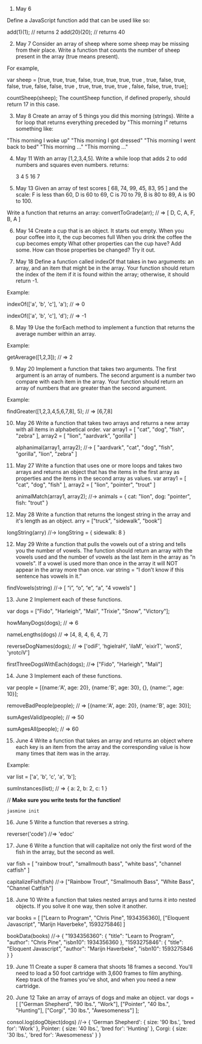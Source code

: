 1. May 6

Define a JavaScript function add that can be used like so:

add(1)(1);   // returns 2
add(20)(20); // returns 40

2. May 7
Consider an array of sheep where some sheep may be missing from their place. Write a function that counts the number of sheep present in the array (true means present).

For example,

var sheep = [true,  true,  true,  false,
  true,  true,  true,  true ,
  true,  false, true,  false,
  true,  false, false, true ,
  true,  true,  true,  true ,
  false, false, true,  true];

countSheep(sheep);
The countSheep function, if defined properly, should return 17 in this case.


3. May 8
Create an array of 5 things you did this morning (strings). Write a for loop that returns everything preceded by "This morning I"
returns something like:

"This morning I woke up"
"This morning I got dressed"
"This morning I went back to bed"
"This morning ..."
"This morning ..."


4. May 11
With an array [1,2,3,4,5]. Write a while loop that adds 2 to odd numbers and squares even numbers.
returns:

    3
    4
    5
    16
    7


5. May 13
Given an array of test scores [ 68, 74, 99, 45, 83, 95 ] and the scale: F is less than 60, D is 60 to 69, C is 70 to 79, B is 80 to 89, A is 90 to 100.

Write a function that returns an array: convertToGrade(arr); // => [ D, C, A, F, B, A ]


6. May 14
Create a cup that is an object.
It starts out empty.
When you pour coffee into it, the cup becomes full
When you drink the coffee the cup becomes empty
What other properties can the cup have? Add some.
How can those properties be changed? Try it out.


7. May 18
Define a function called indexOf that takes in two arguments: an array, and an item that might be in the array. Your function should return the index of the item if it is found within the array; otherwise, it should return -1.

Example:

indexOf(['a', 'b', 'c'], 'a');
// => 0

indexOf(['a', 'b', 'c'], 'd');
// => -1


8. May 19
Use the forEach method to implement a function that returns the average number within an array.

Example:

getAverage([1,2,3]);
// => 2

9. May 20
Implement a function that takes two arguments. The first argument is an array of numbers. The second argument is a number two compare with each item in the array. Your function should return an array of numbers that are greater than the second argument.

Example:

findGreater([1,2,3,4,5,6,7,8], 5);
// => [6,7,8]

10. May 26
Write a function that takes two arrays and returns a new array with all items in alphabetical order.
    var array1 = [ "cat", "dog", "fish", "zebra" ],
        array2 = [ "lion", "aardvark", "gorilla" ]

    alphanimal(array1, array2);
    //-> [ "aardvark", "cat", "dog", "fish", "gorilla", "lion", "zebra" ]


10. May 27
Write a function that uses one or more loops and takes two arrays and returns an object that has the items in the first array as properties and the items in the second array as values.
    var array1 = [ "cat", "dog", "fish" ],
        array2 = [ "lion", "pointer", "trout" ]

    animalMatch(array1, array2);
    //-> animals = {
              cat: "lion",
              dog: "pointer",
              fish: "trout"
           }


11. May 28
Write a function that returns the longest string in the array and it's length as an object.
arry = ["truck", "sidewalk", "book"]

longString(arry)
//-> longString = { sidewalk: 8 }


12. May 29
Write a function that pulls the vowels out of a string and tells you the number of vowels. The function should return an array with the vowels used and the number of vowels as the last item in the array as “n vowels". If a vowel is used more than once in the array it will NOT appear in the array more than once.
var string = “I don’t know if this sentence has vowels in it.”

findVowels(string)
 //-> [ “i”, “o”, “e”, “a”, "4 vowels" ]


 13. June 2
 Implement each of these functions.

var dogs = ["Fido", "Harleigh", "Mali", "Trixie", "Snow", "Victory"];

howManyDogs(dogs);
// => 6

nameLengths(dogs)
// => [4, 8, 4, 6, 4, 7]

reverseDogNames(dogs);
// => ['odiF', 'hgielraH', 'ilaM', 'eixirT', 'wonS', 'yrotciV']

firstThreeDogsWithEach(dogs);
//=>  ["Fido", "Harleigh", "Mali"]


14. June 3
Implement each of these functions.

var people = [{name:'A', age: 20}, {name:'B', age: 30}, {}, {name:'', age: 10}];

removeBadPeople(people);
// => [{name:'A', age: 20}, {name:'B', age: 30}];

sumAgesValid(people);
// => 50

sumAgesAll(people);
// => 60


15. June 4
Write a function that takes an array and returns an object where each key is an item from the array and the corresponding value is how many times that item was in the array.

Example:

var list = ['a', 'b', 'c', 'a', 'b'];

sumInstances(list);
// => { a: 2, b: 2, c: 1 }

// **Make sure you write tests for the function!**

`jasmine init`


16. June 5
Write a function that reverses a string.

reverser('code')
//=> 'edoc'


17. June 6
Write a function that will capitalize not only the first word of the fish in the array, but the second as well.

var fish = [ "rainbow trout", "smallmouth bass", "white bass", "channel catfish" ]

capitalizeFish(fish)
//-> ["Rainbow Trout", "Smallmouth Bass", "White Bass", "Channel Catfish"]


18. June 10
Write a function that takes nested arrays and turns it into nested objects. If you solve it one way, then solve it another.

var books = [
  ["Learn to Program", "Chris Pine", 1934356360],
  ["Eloquent Javascript", "Marijn Haverbeke", 1593275846]
]

bookData(books)
//-> {
  "1934356360": {
    "title": "Learn to Program",
    "author": "Chris Pine",
    "isbn10": 1934356360
  },
  "1593275846": {
    "title": "Eloquent Javascript",
    "author": "Marijn Haverbeke",
    "isbn10": 1593275846
  }
}

19. June 11
Create a super 8 camera that shoots 18 frames a second. You'll need to load a 50 foot cartridge with 3,600 frames to film anything. Keep track of the frames you've shot, and when you need a new cartridge.


20. June 12
Take an array of arrays of dogs and make an object.
var dogs = [
  ["German Shepherd", "90 lbs.", "Work"],
  ["Pointer", "40 lbs.", "Hunting"],
  ["Corgi", "30 lbs.", "Awesomeness"]
];

consol.log(dogObject(dogs)
//-> { 'German Shepherd': { size: '90 lbs.', 'bred for': 'Work' },
  Pointer: { size: '40 lbs.', 'bred for': 'Hunting' },
  Corgi: { size: '30 lbs.', 'bred for': 'Awesomeness' } }


  

